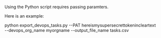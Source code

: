 Using the Python script requires passing paramters.

Here is an example:

python export_devops_tasks.py --PAT hereismysupersecrettokenincleartext --devops_org_name myorgname --output_file_name tasks.csv
